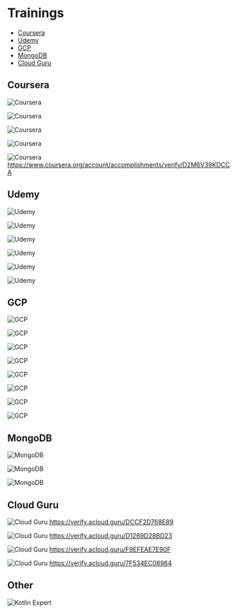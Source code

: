 # Trainings

- [Coursera](#coursera)
- [Udemy](#udemy)
- [GCP](#gcp)
- [MongoDB](#mongodb)
- [Cloud Guru](#cloud-guru)

## Coursera

![Coursera](coursera/Coursera%20Functional%20Programming%20Principles%20in%20Scala%20H8R6X44QBM2R.jpg)

![Coursera](coursera/Coursera%20Oracle%20Cloud%20Infrastructure%20Architect%20Associate%20DZCT32XW5864.jpg)

![Coursera](coursera/Coursera%20Kotlin%20for%20Java%20Developers%208YV7UD9FHRY3.jpg)

![Coursera](coursera/Coursera%20Functional%20Programming%20Principles%20in%20Scala%20H8R6X44QBM2R.jpg)

![Coursera](coursera/Coursera%20AWS%20Cloud%20Practitioner%20Essentials%20D2M6V39KDCCA.jpg)
https://www.coursera.org/account/accomplishments/verify/D2M6V39KDCCA

## Udemy

![Udemy](udemy/UC-a477974f-9f8a-499d-a948-b7af0f0df678.jpg)

![Udemy](udemy/UC-ead1c226-aa93-41c9-9eb8-6edeca9776e3.jpg)

![Udemy](udemy/UC-d97cacc9-370d-4166-896e-c970a0ae468e.jpg)

![Udemy](udemy/UC-b0222d01-16ab-43e3-bdf7-b4faf77a5e30.jpg)

![Udemy](udemy/UC-a477974f-9f8a-499d-a948-b7af0f0df678.jpg)

![Udemy](udemy/UC-f1f40599-ff5e-45cb-ac5d-431dfbc430ff.jpg)

## GCP

![GCP](gcp/Daniel%20Mroczka%20CloudTeam_GCP.jpg)

![GCP](gcp/Daniel_Mroczka%20-%20Google%20Cloud%20Fundamentals%20-%20Core%20infrastructure.jpg)

![GCP](gcp/Daniel_Mroczka%20-%20Getting%20started%20with%20GKE.jpg)

![GCP](gcp/Daniel_Mroczka%20-%20Google%20Cloud%20Platform%20Big%20Data%20and%20Machine%20Learning%20Fundamentals.jpg)

![GCP](gcp/Digital%20Leader%20Daniel%20Mroczka.jpg)

![GCP](gcp/Big%20Data%20Daniel%20Mroczka.jpg)

![GCP](gcp/Daniel_Mroczka%20-%20Google%20Cloud%20Fundamentals%20-%20Core%20infrastructure%202025.jpg)

![GCP](gcp/Daniel%20Mroczka%20-%20Introduction%20to%20Data%20Analytics%20on%20Google%20Cloud.jpg)

## MongoDB

![MongoDB](mongodb/DANIEL%20MROCZKA%20(Java%20Developer)%20-%20Trainings_page-0001.jpg)

![MongoDB](mongodb/DANIEL%20MROCZKA%20(Java%20Developer)%20-%20Trainings_page-0002.jpg)

![MongoDB](mongodb/DANIEL%20MROCZKA%20(Java%20Developer)%20-%20Trainings_page-0003.jpg)

## Cloud Guru

![Cloud Guru](cloudguru/DANIEL%20MROCZKA%20(Java%20Developer)%20-%20Trainings_page-0024.jpg)
https://verify.acloud.guru/DCCF2D768E89

![Cloud Guru](cloudguru/DANIEL%20MROCZKA%20(Java%20Developer)%20-%20Trainings_page-0025.jpg)
https://verify.acloud.guru/D1269D28BD23

![Cloud Guru](cloudguru/DANIEL%20MROCZKA%20(Java%20Developer)%20-%20Trainings_page-0026.jpg)
https://verify.acloud.guru/F9EFEAE7E90F

![Cloud Guru](cloudguru/DANIEL%20MROCZKA%20(Java%20Developer)%20-%20Trainings_page-0027.jpg)
https://verify.acloud.guru/7F534EC08964

## Other

![Kotlin Expert](Kotlin%20Expert%20-%20Daniel%20Mroczka.jpg)